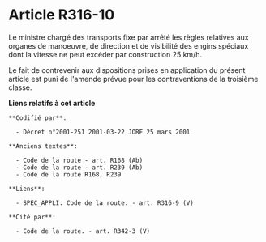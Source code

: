 # Article R316-10

Le ministre chargé des transports fixe par arrêté les règles relatives aux organes de manoeuvre, de direction et de
visibilité des engins spéciaux dont la vitesse ne peut excéder par construction 25 km/h.

Le fait de contrevenir aux dispositions prises en application du présent article est puni de l'amende prévue pour les
contraventions de la troisième classe.

**Liens relatifs à cet article**

	**Codifié par**:

	  - Décret n°2001-251 2001-03-22 JORF 25 mars 2001

	**Anciens textes**:

	  - Code de la route - art. R168 (Ab)
	  - Code de la route - art. R239 (Ab)
	  - Code de la route R168, R239

	**Liens**:

	  - SPEC_APPLI: Code de la route. - art. R316-9 (V)

	**Cité par**:

	  - Code de la route. - art. R342-3 (V)
